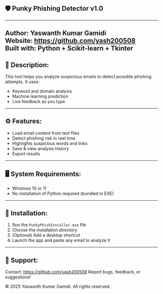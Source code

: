 ## 🛡️ Punky Phishing Detector v1.0
---------------------------------------------

Author: Yaswanth Kumar Gamidi  
Website: https://github.com/yash200508  
Built with: Python + Scikit-learn + Tkinter
---
## 📌 Description:
This tool helps you analyze suspicious emails to detect possible phishing attempts.
It uses:
- Keyword and domain analysis
- Machine learning prediction
- Live feedback as you type
---
## ⚙️ Features:
- Load email content from text files
- Detect phishing risk in real time
- Highlights suspicious words and links
- Save & view analysis history
- Export results
---
## 🖥️ System Requirements:
- Windows 10 or 11
- No installation of Python required (bundled in EXE)
---
## 📂 Installation:
1. Run the `PunkyPhishInstaller.exe` file
2. Choose the installation directory
3. (Optional) Add a desktop shortcut
4. Launch the app and paste any email to analyze it
---
## 📧 Support:
Contact: https://github.com/yash200508 
Report bugs, feedback, or suggestions!

© 2025 Yaswanth Kumar Gamidi. All rights reserved.
